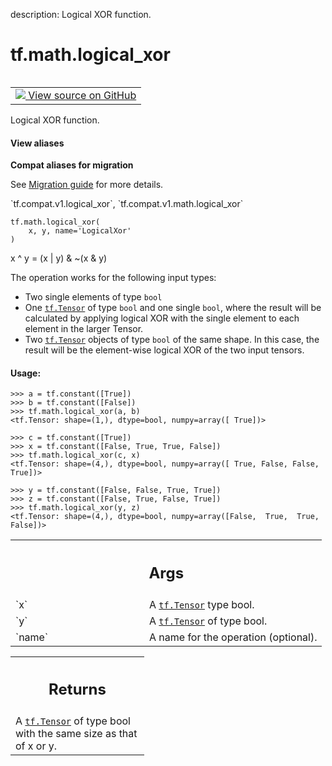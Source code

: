 description: Logical XOR function.

<div itemscope itemtype="http://developers.google.com/ReferenceObject">
<meta itemprop="name" content="tf.math.logical_xor" />
<meta itemprop="path" content="Stable" />
</div>

# tf.math.logical_xor

<!-- Insert buttons and diff -->

<table class="tfo-notebook-buttons tfo-api nocontent" align="left">
<td>
  <a target="_blank" href="https://github.com/tensorflow/tensorflow/blob/r2.3/tensorflow/python/ops/math_ops.py#L1480-L1526">
    <img src="https://www.tensorflow.org/images/GitHub-Mark-32px.png" />
    View source on GitHub
  </a>
</td>
</table>



Logical XOR function.

<section class="expandable">
  <h4 class="showalways">View aliases</h4>
  <p>
<b>Compat aliases for migration</b>
<p>See
<a href="https://www.tensorflow.org/guide/migrate">Migration guide</a> for
more details.</p>
<p>`tf.compat.v1.logical_xor`, `tf.compat.v1.math.logical_xor`</p>
</p>
</section>

<pre class="devsite-click-to-copy prettyprint lang-py tfo-signature-link">
<code>tf.math.logical_xor(
    x, y, name='LogicalXor'
)
</code></pre>



<!-- Placeholder for "Used in" -->

x ^ y = (x | y) & ~(x & y)

The operation works for the following input types:

- Two single elements of type `bool`
- One <a href="../../tf/Tensor.md"><code>tf.Tensor</code></a> of type `bool` and one single `bool`, where the result will
  be calculated by applying logical XOR with the single element to each
  element in the larger Tensor.
- Two <a href="../../tf/Tensor.md"><code>tf.Tensor</code></a> objects of type `bool` of the same shape. In this case,
  the result will be the element-wise logical XOR of the two input tensors.

#### Usage:



```
>>> a = tf.constant([True])
>>> b = tf.constant([False])
>>> tf.math.logical_xor(a, b)
<tf.Tensor: shape=(1,), dtype=bool, numpy=array([ True])>
```

```
>>> c = tf.constant([True])
>>> x = tf.constant([False, True, True, False])
>>> tf.math.logical_xor(c, x)
<tf.Tensor: shape=(4,), dtype=bool, numpy=array([ True, False, False,  True])>
```

```
>>> y = tf.constant([False, False, True, True])
>>> z = tf.constant([False, True, False, True])
>>> tf.math.logical_xor(y, z)
<tf.Tensor: shape=(4,), dtype=bool, numpy=array([False,  True,  True, False])>
```

<!-- Tabular view -->
 <table class="responsive fixed orange">
<colgroup><col width="214px"><col></colgroup>
<tr><th colspan="2"><h2 class="add-link">Args</h2></th></tr>

<tr>
<td>
`x`
</td>
<td>
A <a href="../../tf/Tensor.md"><code>tf.Tensor</code></a> type bool.
</td>
</tr><tr>
<td>
`y`
</td>
<td>
A <a href="../../tf/Tensor.md"><code>tf.Tensor</code></a> of type bool.
</td>
</tr><tr>
<td>
`name`
</td>
<td>
A name for the operation (optional).
</td>
</tr>
</table>



<!-- Tabular view -->
 <table class="responsive fixed orange">
<colgroup><col width="214px"><col></colgroup>
<tr><th colspan="2"><h2 class="add-link">Returns</h2></th></tr>
<tr class="alt">
<td colspan="2">
A <a href="../../tf/Tensor.md"><code>tf.Tensor</code></a> of type bool with the same size as that of x or y.
</td>
</tr>

</table>

